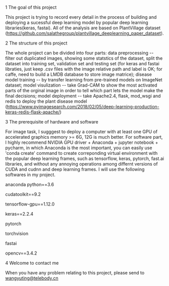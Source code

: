 1  The goal of this project

This project is trying to record every detail in the process of building and deploying a sucessful deep learning model by popular deep learning libraries(keras, fastai). All of the analysis are based on PlantVillage dataset (https://github.com/salathegroup/plantvillage_deeplearning_paper_dataset).

2  The structure of this project

The whole project can be divided into four parts:
data preprocessing -- filter out duplicated images, showing some statstics of the dataset, split the dataset into training set, validation set and testing set (for keras and fastai libraties, just keep .csv files with the image relative path and label is OK; for caffe, need to build a LMDB database to store image matrice);
disease model training -- by transfer learning from pre-trained models on ImageNet dataset;
model visulization -- take Grad-CAM to show the most activated parts of the orginal image in order to tell which part lets the model make the final decisions;
model deployment -- take Apache2.4, flask, mod_wsgi and redis to deploy the plant disease model (https://www.pyimagesearch.com/2018/02/05/deep-learning-production-keras-redis-flask-apache/)

3  The prerequisite of hardware and software

For image task, I sugggest to deploy a computer with at least one GPU of accelerated graphics memory >= 6G, 12G is much better. For software part, I highly recommend NVIDIA GPU driver + Anaconda + jupyter notebook + pycharm, in which Anaconda is the most important, you can easily use 'conda create' command to create correponding virtual environment with the popular deep learning frames, such as tensorflow, keras, pytorch, fast.ai libraries, and without any annoying operations among differnt versions of CUDA and cudnn and deep learning frames. I will use the following softwares in my project.

anaconda python==3.6

cudatoolkit==9.2

tensorflow-gpu==1.12.0

keras==2.2.4

pytorch

torchvision

fastai

opencv==3.4.2

4  Welcome to contact me

When you have any problem relating to this project, please send to wangyuting@telebody.cn
